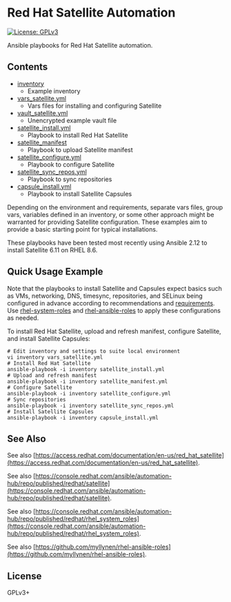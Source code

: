 # Red Hat Satellite Automation

[![License: GPLv3](https://img.shields.io/badge/license-GPLv3-brightgreen.svg)](https://www.gnu.org/licenses/gpl-3.0)

Ansible playbooks for Red Hat Satellite automation.

## Contents

* [inventory](inventory)
  * Example inventory
* [vars_satellite.yml](vars_satellite.yml)
  * Vars files for installing and configuring Satellite
* [vault_satellite.yml](vault_satellite.yml)
  * Unencrypted example vault file
* [satellite_install.yml](satellite_install.yml)
  * Playbook to install Red Hat Satellite
* [satellite_manifest](satellite_manifest.yml)
  * Playbook to upload Satellite manifest
* [satellite_configure.yml](satellite_configure.yml)
  * Playbook to configure Satellite
* [satellite_sync_repos.yml](satellite_sync_repos.yml)
  * Playbook to sync repositories
* [capsule_install.yml](capsule_install.yml)
  * Playbook to install Satellite Capsules

Depending on the environment and requirements, separate vars files,
group vars, variables defined in an inventory, or some other approach
might be warranted for providing Satellite configuration. These examples
aim to provide a basic starting point for typical installations.

These playbooks have been tested most recently using Ansible 2.12 to
install Satellite 6.11 on RHEL 8.6.

## Quick Usage Example

Note that the playbooks to install Satellite and Capsules expect basics
such as VMs, networking, DNS, timesync, repositories, and SELinux being
configured in advance according to recommendations and
[requirements](https://access.redhat.com/documentation/en-us/red_hat_satellite/).
Use
[rhel-system-roles](https://console.redhat.com/ansible/automation-hub/repo/published/redhat/rhel_system_roles)
and
[rhel-ansible-roles](https://github.com/myllynen/rhel-ansible-roles)
to apply these configurations as needed.

To install Red Hat Satellite, upload and refresh manifest, configure
Satellite, and install Satellite Capsules:

```
# Edit inventory and settings to suite local environment
vi inventory vars_satellite.yml
# Install Red Hat Satellite
ansible-playbook -i inventory satellite_install.yml
# Upload and refresh manifest
ansible-playbook -i inventory satellite_manifest.yml
# Configure Satellite
ansible-playbook -i inventory satellite_configure.yml
# Sync repositories
ansible-playbook -i inventory satellite_sync_repos.yml
# Install Satellite Capsules
ansible-playbook -i inventory capsule_install.yml
```

## See Also

See also
[https://access.redhat.com/documentation/en-us/red_hat_satellite](https://access.redhat.com/documentation/en-us/red_hat_satellite).

See also
[https://console.redhat.com/ansible/automation-hub/repo/published/redhat/satellite](https://console.redhat.com/ansible/automation-hub/repo/published/redhat/satellite).

See also
[https://console.redhat.com/ansible/automation-hub/repo/published/redhat/rhel_system_roles](https://console.redhat.com/ansible/automation-hub/repo/published/redhat/rhel_system_roles).

See also
[https://github.com/myllynen/rhel-ansible-roles](https://github.com/myllynen/rhel-ansible-roles).

## License

GPLv3+
